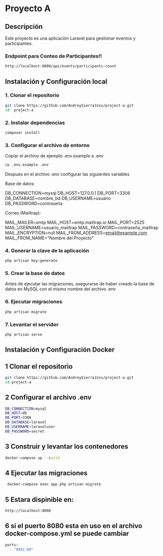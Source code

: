 # Proyecto A
## Descripción
Este proyecto es una aplicación Laravel para gestionar eventos y participantes.


### Endpoint para Conteo de Participantes!!

```bash
http://localhost:8000/api/events/participants-count

```

## Instalación y Configuración local

### 1. Clonar el repositorio

```bash
git clone https://github.com/AndreySierraJzxx/project-a.git
cd  project-a

```

### 2. Instalar dependencias

```bash
composer install

```

### 3. Configurar el archivo de entorno

Copiar el archivo de ejemplo .env.example a .env

```bash
cp .env.example .env
```
Despues en el archivo .env configurar las siguientes variables

Base de datos:

DB_CONNECTION=mysql
DB_HOST=127.0.0.1
DB_PORT=3306
DB_DATABASE=nombre_bd
DB_USERNAME=usuario
DB_PASSWORD=contraseña

Correo (Mailtrap):

MAIL_MAILER=smtp
MAIL_HOST=smtp.mailtrap.io
MAIL_PORT=2525
MAIL_USERNAME=usuario_mailtrap
MAIL_PASSWORD=contraseña_mailtrap
MAIL_ENCRYPTION=null
MAIL_FROM_ADDRESS=email@example.com
MAIL_FROM_NAME="Nombre del Proyecto"

### 4. Generar la clave de la aplicación

```bash
php artisan key:generate
```

### 5. Crear la base de datos
Antes de ejecutar las migraciones, asegurarse de haber creado la base 
de datos en MySQL con el mismo nombre del archivo .env

### 6. Ejecutar migraciones

```bash
php artisan migrate
```

### 7. Levantar el servidor

```bash
php artisan serve
```


## Instalación y Configuración Docker

## 1 Clonar el repositorio

```bash
git clone https://github.com/AndreySierraJzxx/project-a.git
cd project-a
```

## 2 Configurar el archivo .env

```bash
DB_CONNECTION=mysql
DB_HOST=db
DB_PORT=3306
DB_DATABASE=laravel
DB_USERNAME=laraveluser
DB_PASSWORD=secret
```

## 3 Construir y levantar los contenedores

```bash
docker-compose up --build
```

## 4 Ejecutar las migraciones 

```bash
 docker-compose exec app php artisan migrate
```

## 5 Estara dispinible en:

```bash
http://localhost:8000
```

## 6 si el puerto 8080 esta en uso en el archivo docker-compose.yml se puede cambiar

```bash
ports:
  - "8081:80"
```
